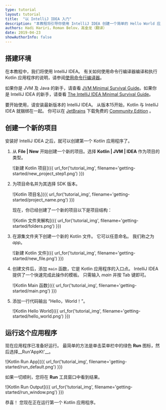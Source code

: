 ```yaml
---
type: tutorial
layout: tutorial
title:  "以 IntelliJ IDEA 入门"
description: "本教程将引导你使用 IntelliJ IDEA 创建一个简单的 Hello World 应用程序。"
authors: Hadi Hariri，Roman Belov，高金龙（翻译）
date: 2019-04-23
showAuthorInfo: false
---
```

## 搭建环境
在本教程中，我们将使用 IntelliJ IDEA。
有关如何使用命令行编译器编译和执行 Kotlin 应用程序的说明，请参阅[使用命令行编译器][getting_started_command_line]。

如果你是 JVM 及 Java 的新手，请查看 [JVM Minimal Survival Guide](http://hadihariri.com/2013/12/29/jvm-minimal-survival-guide-for-the-dotnet-developer/)。如果你是 IntelliJ IDEA 的新手，请查看 [The IntelliJ IDEA Minimal Survival Guide](http://hadihariri.com/2014/01/06/intellij-idea-minimal-survival-guide/)。

要开始使用，请安装最新版本的 IntelliJ IDEA。
从版本15开始，Kotlin 与 IntelliJ IDEA 就捆绑在一起。
你可以在 [JetBrains][jetbrains] 下载免费的  [Community Edition][intellijdownload] 。

## 创建一个新的项目
安装好 IntelliJ IDEA 之后，就可以创建第一个 Kotlin 应用程序了。
1. 从 __File \| New__ 开始创建一个新的项目。选择 __Kotlin \| JVM \| IDEA__ 作为项目的类型。

   ![新建 Kotlin 项目]({{ url_for('tutorial_img', filename='getting-started/new_project_step1.png') }})

2. 为项目命名并为其选择 SDK 版本。

   ![Kotlin 项目名]({{ url_for('tutorial_img', filename='getting-started/project_name.png') }})

   现在，你已经创建了一个新的项目以下是项目结构：

   ![Kotlin 文件夹解构]({{ url_for('tutorial_img', filename='getting-started/folders.png') }})

3. 在源集文件夹下创建一个新的 Kotlin 文件。 它可以任意命名。 我们称之为 *app*。

   ![新建 Kotlin 文件]({{ url_for('tutorial_img', filename='getting-started/new_file.png') }})

4. 创建文件后，添加 `main` 函数，它是 Kotlin 应用程序的入口点。 IntelliJ IDEA 提供了一个快速完成此操作的模板。 只需输入 *main* 并按 Tab 键即可。

   ![Kotlin Main 函数]({{ url_for('tutorial_img', filename='getting-started/main.png') }})

5. 添加一行代码输出 “Hello，World！”。

   ![Kotlin Hello World]({{ url_for('tutorial_img', filename='getting-started/hello_world.png') }})

## 运行这个应用程序

现在应用程序已准备好运行。 最简单的方法是单击菜单栏中的绿色 __Run__ 图标，然后选择__Run'AppKt'__。

   ![Kotlin Run App]({{ url_for('tutorial_img', filename='getting-started/run_default.png') }})

如果一切顺利，您将在 **Run** 工具窗口中看到结果。

   ![Kotlin Run Output]({{ url_for('tutorial_img', filename='getting-started/run_window.png') }})

恭喜！ 您现在正在运行第一个 Kotlin 应用程序。

[intellijdownload]: http://www.jetbrains.com/idea/download/index.html
[jetbrains]: http://www.jetbrains.com
[getting_started_command_line]: command-line.html
